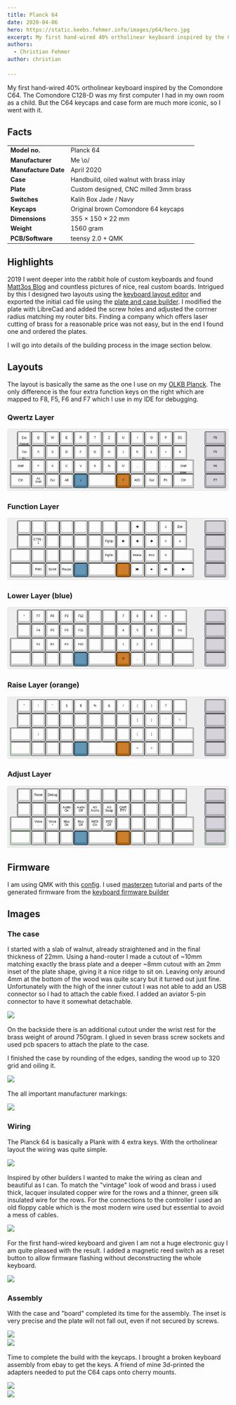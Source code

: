```yaml
---
title: Planck 64
date: 2020-04-06
hero: https://static.keebs.fehmer.info/images/p64/hero.jpg
excerpt: My first hand-wired 40% ortholinear keyboard inspired by the Comondore C64.
authors:
  - Christian Fehmer
author: christian

---
```


My first hand-wired 40% ortholinear keyboard inspired by the Comondore C64. The Comondore C128-D was my first computer I had in my own room as a child. But the C64 keycaps and case form are much more iconic, so I went with it.

## Facts 

| | |
|---------------------|-----------------------------------------------------------------------------------------------|
| **Model no.** | Planck 64 |
| **Manufacturer** | Me \o/ |
| **Manufacture Date** | April 2020 |
| **Case** | Handbuild, oiled walnut with brass inlay |
| **Plate** | Custom designed, CNC milled 3mm brass |
| **Switches** | Kalih Box Jade / Navy |
| **Keycaps** | Original brown Comondore 64 keycaps |
| **Dimensions** | 355 × 150 × 22 mm |
| **Weight** | 1560 gram |
| **PCB/Software** | teensy 2.0 + QMK |


## Highlights

2019 I went deeper into the rabbit hole of custom keyboards and found [Matt3os Blog](https://matt3o.com/book/) and countless pictures of nice, real custom boards. Intrigued by this I designed two layouts using the [keyboard layout editor](http://www.keyboard-layout-editor.com/) and exported the initial cad file using the [plate and case builder](http://builder.swillkb.com/). I modified the plate with LibreCad and added the screw holes and adjusted the corrner radius matching my router bits. Finding a company which offers laser cutting of brass for a reasonable price was not easy, but in the end I found one and ordered the plates.

I will go into details of the building process in the image section below.

## Layouts

The layout is basically the same as the one I use on my [OLKB Planck](https://keebs.fehmer.info/post/2020-04-05-planck/#layouts). The only difference is the four extra function keys on the right which are mapped to F8, F5, F6 and F7 which I use in my IDE for debugging.

### Qwertz Layer

<div class="Image__Small">
  <img src="https://github.com/fehmer/qmk_firmware/raw/fehmer/keyboards/handwired/planck64/keymaps/fehmer/docs/layer-qwertz.png"  />
</div>

### Function Layer

<div class="Image__Small">
  <img src="https://github.com/fehmer/qmk_firmware/raw/fehmer/keyboards/handwired/planck64/keymaps/fehmer/docs/layer-fn1.png"  />
</div>


### Lower Layer (blue)

<div class="Image__Small">
  <img src="https://github.com/fehmer/qmk_firmware/raw/fehmer/keyboards/handwired/planck64/keymaps/fehmer/docs/layer-lower.png"  />
</div>


### Raise Layer (orange)

<div class="Image__Small">
  <img src="https://github.com/fehmer/qmk_firmware/raw/fehmer/keyboards/handwired/planck64/keymaps/fehmer/docs/layer-raise.png"  />
</div>


### Adjust Layer

<div class="Image__Small">
  <img src="https://github.com/fehmer/qmk_firmware/raw/fehmer/keyboards/handwired/planck64/keymaps/fehmer/docs/layer-adjust.png"  />
</div>



## Firmware

I am using QMK with this [config](https://github.com/fehmer/qmk_firmware/tree/fehmer/keyboards/handwired/planck64/keymaps/fehmer). I used [masterzen](http://www.masterzen.fr/2018/12/22/handwired-keyboard-build-log-part-2/) tutorial and parts of the generated firmware from the [keyboard firmware builder](https://kbfirmware.com/)

## Images

### The case

I started with a slab of walnut, already straightened and in the final thickness of 22mm. Using a hand-router I made a cutout of ~10mm matching exactly the brass plate and a deeper ~8mm cutout with an 2mm inset of the plate shape, giving it a nice ridge to sit on. Leaving only around 4mm at the bottom of the wood was quite scary but it turned out just fine. Unfortunately with the high of the inner cutout I was not able to add an USB connector so I had to attach the cable fixed. I added an aviator 5-pin connector to have it somewhat detachable. 

<div class="Image__Large">
  <img src="https://static.keebs.fehmer.info//images/p64/2.jpg"  />
</div>

On the backside there is an additional cutout under the wrist rest for the brass weight of around 750gram. I glued in seven brass screw sockets and used pcb spacers to attach the plate to the case. 

I finished the case by rounding of the edges, sanding the wood up to 320 grid and oiling it.


<div class="Image__Large">
  <img src="https://static.keebs.fehmer.info/images/p64/7.jpg"  />
</div>

The all important manufacturer markings:

<div class="Image__Large">
  <img src="https://static.keebs.fehmer.info/images/p64/1.jpg"  />
</div>

### Wiring

The Planck 64 is basically a Plank with 4 extra keys. With the ortholinear layout the wiring was quite simple.

<div class="Image__Small">
  <img src="https://static.keebs.fehmer.info/images/p64/wiring.svg"  />
</div>

Inspired by other builders I wanted to make the wiring as clean and beautiful as I can. To match the "vintage" look of wood and brass i used thick, lacquer insulated copper wire for the rows and a thinner, green silk insulated wire for the rows. For the connections to the controller I used an old floppy cable which is the most modern wire used but essential to avoid a mess of cables.

<div class="Image__Large">
  <img src="https://static.keebs.fehmer.info/images/p64/3.jpg"  />
</div>

For the first hand-wired keyboard and given I am not a huge electronic guy I am quite pleased with the result. I added a magnetic reed switch as a reset button to allow firmware flashing without deconstructing the whole keyboard.

<div class="Image__Large">
  <img src="https://static.keebs.fehmer.info/images/p64/4.jpg"  />
</div>

### Assembly

With the case and "board" completed its time for the assembly. The inset is very precise and the plate will not fall out, even if not secured by screws.


<div class="Image__Large">
  <img src="https://static.keebs.fehmer.info/images/p64/5.jpg"  />
</div>

<div class="Image__Large">
  <img src="https://static.keebs.fehmer.info/images/p64/6.jpg"  />
</div>


Time to complete the build with the keycaps. I brought a broken keyboard assembly from ebay to get the keys. A friend of mine 3d-printed the adapters needed to put the C64 caps onto cherry mounts.

<div class="Image__Large">
  <img src="https://static.keebs.fehmer.info/images/p64/9.jpg"  />
</div>

<div class="Image__Large">
  <img src="https://static.keebs.fehmer.info/images/p64/8.jpg"  />
</div>
